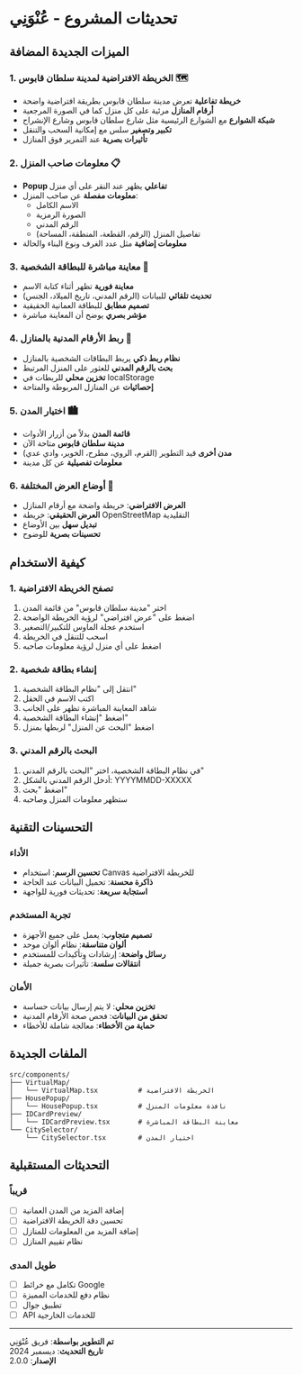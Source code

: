 # تحديثات المشروع - عُنْوَنِي

## الميزات الجديدة المضافة

### 1. الخريطة الافتراضية لمدينة سلطان قابوس 🗺️
- **خريطة تفاعلية** تعرض مدينة سلطان قابوس بطريقة افتراضية واضحة
- **أرقام المنازل** مرئية على كل منزل كما في الصورة المرجعية
- **شبكة الشوارع** مع الشوارع الرئيسية مثل شارع سلطان قابوس وشارع الإنشراح
- **تكبير وتصغير** سلس مع إمكانية السحب والتنقل
- **تأثيرات بصرية** عند التمرير فوق المنازل

### 2. معلومات صاحب المنزل 📋
- **Popup تفاعلي** يظهر عند النقر على أي منزل
- **معلومات مفصلة** عن صاحب المنزل:
  - الاسم الكامل
  - الصورة الرمزية
  - الرقم المدني
  - تفاصيل المنزل (الرقم، القطعة، المنطقة، المساحة)
- **معلومات إضافية** مثل عدد الغرف ونوع البناء والحالة

### 3. معاينة مباشرة للبطاقة الشخصية 👤
- **معاينة فورية** تظهر أثناء كتابة الاسم
- **تحديث تلقائي** للبيانات (الرقم المدني، تاريخ الميلاد، الجنس)
- **تصميم مطابق** للبطاقة العمانية الحقيقية
- **مؤشر بصري** يوضح أن المعاينة مباشرة

### 4. ربط الأرقام المدنية بالمنازل 🔗
- **نظام ربط ذكي** يربط البطاقات الشخصية بالمنازل
- **بحث بالرقم المدني** للعثور على المنزل المرتبط
- **تخزين محلي** للربطات في localStorage
- **إحصائيات** عن المنازل المربوطة والمتاحة

### 5. اختيار المدن 🏙️
- **قائمة المدن** بدلاً من أزرار الأدوات
- **مدينة سلطان قابوس** متاحة الآن
- **مدن أخرى** قيد التطوير (القرم، الروي، مطرح، الخوير، وادي عدي)
- **معلومات تفصيلية** عن كل مدينة

### 6. أوضاع العرض المختلفة 🎨
- **العرض الافتراضي**: خريطة واضحة مع أرقام المنازل
- **العرض الحقيقي**: خريطة OpenStreetMap التقليدية
- **تبديل سهل** بين الأوضاع
- **تحسينات بصرية** للوضوح

## كيفية الاستخدام

### 1. تصفح الخريطة الافتراضية
1. اختر "مدينة سلطان قابوس" من قائمة المدن
2. اضغط على "عرض افتراضي" لرؤية الخريطة الواضحة
3. استخدم عجلة الماوس للتكبير/التصغير
4. اسحب للتنقل في الخريطة
5. اضغط على أي منزل لرؤية معلومات صاحبه

### 2. إنشاء بطاقة شخصية
1. انتقل إلى "نظام البطاقة الشخصية"
2. اكتب الاسم في الحقل
3. شاهد المعاينة المباشرة تظهر على الجانب
4. اضغط "إنشاء البطاقة الشخصية"
5. اضغط "البحث عن المنزل" لربطها بمنزل

### 3. البحث بالرقم المدني
1. في نظام البطاقة الشخصية، اختر "البحث بالرقم المدني"
2. أدخل الرقم المدني بالشكل: YYYYMMDD-XXXXX
3. اضغط "بحث"
4. ستظهر معلومات المنزل وصاحبه

## التحسينات التقنية

### الأداء
- **تحسين الرسم**: استخدام Canvas للخريطة الافتراضية
- **ذاكرة محسنة**: تحميل البيانات عند الحاجة
- **استجابة سريعة**: تحديثات فورية للواجهة

### تجربة المستخدم
- **تصميم متجاوب**: يعمل على جميع الأجهزة
- **ألوان متناسقة**: نظام ألوان موحد
- **رسائل واضحة**: إرشادات وتأكيدات للمستخدم
- **انتقالات سلسة**: تأثيرات بصرية جميلة

### الأمان
- **تخزين محلي**: لا يتم إرسال بيانات حساسة
- **تحقق من البيانات**: فحص صحة الأرقام المدنية
- **حماية من الأخطاء**: معالجة شاملة للأخطاء

## الملفات الجديدة

```
src/components/
├── VirtualMap/
│   └── VirtualMap.tsx          # الخريطة الافتراضية
├── HousePopup/
│   └── HousePopup.tsx          # نافذة معلومات المنزل
├── IDCardPreview/
│   └── IDCardPreview.tsx       # معاينة البطاقة المباشرة
└── CitySelector/
    └── CitySelector.tsx        # اختيار المدن
```

## التحديثات المستقبلية

### قريباً
- [ ] إضافة المزيد من المدن العمانية
- [ ] تحسين دقة الخريطة الافتراضية
- [ ] إضافة المزيد من المعلومات للمنازل
- [ ] نظام تقييم المنازل

### طويل المدى
- [ ] تكامل مع خرائط Google
- [ ] نظام دفع للخدمات المميزة
- [ ] تطبيق جوال
- [ ] API للخدمات الخارجية

---

**تم التطوير بواسطة**: فريق عُنْوَنِي  
**تاريخ التحديث**: ديسمبر 2024  
**الإصدار**: 2.0.0
